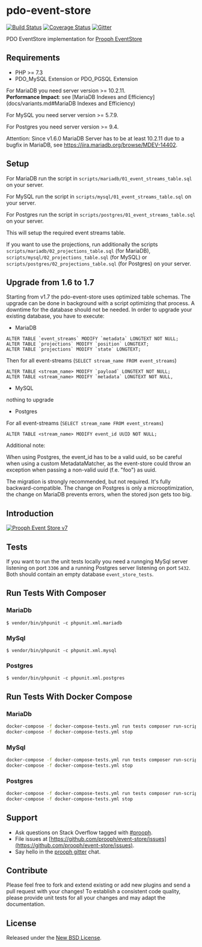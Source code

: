 # pdo-event-store

[![Build Status](https://travis-ci.com/prooph/pdo-event-store.svg?branch=master)](https://travis-ci.com/prooph/pdo-event-store)
[![Coverage Status](https://coveralls.io/repos/prooph/pdo-event-store/badge.svg?branch=master&service=github)](https://coveralls.io/github/prooph/pdo-event-store?branch=master)
[![Gitter](https://badges.gitter.im/Join%20Chat.svg)](https://gitter.im/prooph/improoph)

PDO EventStore implementation for [Prooph EventStore](https://github.com/prooph/event-store)

Requirements
------------

- PHP >= 7.3
- PDO_MySQL Extension or PDO_PGSQL Extension

For MariaDB you need server version >= 10.2.11.  
**Performance Impact**: see [MariaDB Indexes and Efficiency](docs/variants.md#MariaDB Indexes and Efficiency)

For MySQL you need server version >= 5.7.9.

For Postgres you need server version >= 9.4.

Attention: Since v1.6.0 MariaDB Server has to be at least 10.2.11 due to a bugfix in MariaDB, see https://jira.mariadb.org/browse/MDEV-14402.

Setup
-----

For MariaDB run the script in `scripts/mariadb/01_event_streams_table.sql` on your server.

For MySQL run the script in `scripts/mysql/01_event_streams_table.sql` on your server.

For Postgres run the script in `scripts/postgres/01_event_streams_table.sql` on your server.

This will setup the required event streams table.

If you want to use the projections, run additionally the scripts `scripts/mariadb/02_projections_table.sql`
(for MariaDB), `scripts/mysql/02_projections_table.sql` (for MySQL) or
`scripts/postgres/02_projections_table.sql` (for Postgres) on your server.

Upgrade from 1.6 to 1.7
-----------------------

Starting from v1.7 the pdo-event-store uses optimized table schemas.
The upgrade can be done in background with a script optimizing that process.
A downtime for the database should not be needed.
In order to upgrade your existing database, you have to execute:

- MariaDB

```
ALTER TABLE `event_streams` MODIFY `metadata` LONGTEXT NOT NULL;
ALTER TABLE `projections` MODIFY `position` LONGTEXT;
ALTER TABLE `projections` MODIFY `state` LONGTEXT;
```

Then for all event-streams (`SELECT stream_name FROM event_streams`)

```
ALTER TABLE <stream_name> MODIFY `payload` LONGTEXT NOT NULL;
ALTER TABLE <stream_name> MODIFY `metadata` LONGTEXT NOT NULL,
```

- MySQL

nothing to upgrade

- Postgres

For all event-streams (`SELECT stream_name FROM event_streams`)

```
ALTER TABLE <stream_name> MODIFY event_id UUID NOT NULL;
```

Additional note:

When using Postgres, the event_id has to be a valid uuid, so be careful when using a custom MetadataMatcher, as the
event-store could throw an exception when passing a non-valid uuid (f.e. "foo") as uuid.

The migration is strongly recommended, but not required. It's fully backward-compatible. The change on Postgres is
only a microoptimization, the change on MariaDB prevents errors, when the stored json gets too big.

Introduction
------------

[![Prooph Event Store v7](https://img.youtube.com/vi/QhpDIqYQzg0/0.jpg)](https://www.youtube.com/watch?v=QhpDIqYQzg0)

Tests
-----
If you want to run the unit tests locally you need a runnging MySql server listening on port `3306` 
and a running Postgres server listening on port `5432`. Both should contain an empty database `event_store_tests`.

## Run Tests With Composer

### MariaDb

`$ vendor/bin/phpunit -c phpunit.xml.mariadb`

### MySql

`$ vendor/bin/phpunit -c phpunit.xml.mysql`

### Postgres

`$ vendor/bin/phpunit -c phpunit.xml.postgres`

## Run Tests With Docker Compose

### MariaDb

```bash
docker-compose -f docker-compose-tests.yml run tests composer run-script test-mariadb --timeout 0; \
docker-compose -f docker-compose-tests.yml stop
```

### MySql

```bash
docker-compose -f docker-compose-tests.yml run tests composer run-script test-mysql --timeout 0; \
docker-compose -f docker-compose-tests.yml stop
```

### Postgres

```bash
docker-compose -f docker-compose-tests.yml run tests composer run-script test-postgres --timeout 0; \
docker-compose -f docker-compose-tests.yml stop
```

## Support

- Ask questions on Stack Overflow tagged with [#prooph](https://stackoverflow.com/questions/tagged/prooph).
- File issues at [https://github.com/prooph/event-store/issues](https://github.com/prooph/event-store/issues).
- Say hello in the [prooph gitter](https://gitter.im/prooph/improoph) chat.

## Contribute

Please feel free to fork and extend existing or add new plugins and send a pull request with your changes!
To establish a consistent code quality, please provide unit tests for all your changes and may adapt the documentation.

## License

Released under the [New BSD License](LICENSE).

